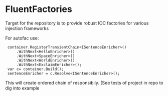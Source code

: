 # FluentFactories
Target for the repository is to provide robust IOC factories for various injection frameworks

For autofac use:
```
 container.RegisterTransientChain<ISentenceEnricher>()
     .WithNext<HelloEnricher>()
     .WithNext<SpaceEnricher>()
     .WithNext<WorldEnricher>()
	 .WithNext<ExclaimEnricher>();
 var c= container.Build();
 sentenceEnricher = c.Resolve<ISentenceEnricher>();
```
This will create ordered chain of responsibily. (See tests of project in repo to dig into example